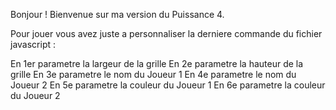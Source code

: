 Bonjour ! Bienvenue sur ma version du Puissance 4.

Pour jouer vous avez juste a personnaliser la derniere commande du fichier javascript :


En 1er parametre la largeur de la grille
En 2e parametre la hauteur de la grille 
En 3e parametre le nom du Joueur 1
En 4e parametre le nom du Joueur 2 
En 5e parametre la couleur du Joueur 1
En 6e parametre la couleur du Joueur 2 
